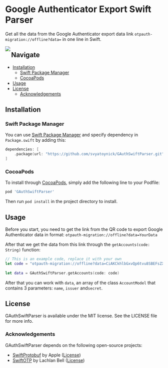 # Google Authenticator Export Swift Parser

Get all the data from the Google Authenticator export data link `otpauth-migration://offline?data=` in one line in Swift.

<img align="left" src="https://github.com/svyatoynick/GAuthSwiftParser/blob/main/Assets/preview.png"/></div>



## Navigate

- [Installation](#installation)
    - [Swift Package Manager](#swift-package-manager)
    - [CocoaPods](#cocoapods)
- [Usage](#usage)
- [License](#license)
    - [Acknowledgements](#acknowledgements)

## Installation

### Swift Package Manager
You can use [Swift Package Manager](https://swift.org/package-manager/) and specify dependency in `Package.swift` by adding this:

```swift
dependencies: [
    .package(url: "https://github.com/svyatoynick/GAuthSwiftParser.git", .upToNextMinor(from: "1.0.0"))
]
```

### CocoaPods
To install through [CocoaPods](http://cocoapods.org), simply add the following line to your Podfile:

```ruby
pod 'GAuthSwiftParser'
```
Then run `pod install` in the project directory to install.

## Usage

Before you start, you need to get the link from the QR code to export Google Authenticator data in format: `otpauth-migration://offline?data=YourData` 

After that we get the data from this link through the `getAccounts(code: String)` function:

```swift
// This is an example code, replace it with your own
let code = "otpauth-migration://offline?data=CiAKCkhlbGxvQp6tvu8SBEFsZXgaBkFtYXpvbiABKAEwAgogCgocIRIITUedUv2HEgRNYXJ5GgZHb29nbGUgASgBMAIKHwoKGekSCE1H3VL9hxIFRGFyeWEaBExvdmUgASgBMAIQARgBIAA%3D"
        
let data = GAuthSwiftParser.getAccounts(code: code)
```

After that you can work with `data`, an array of the class `AccountModel` that contains 3 parameters: `name`, `issuer` and`secret`.

## License 
GAuthSwiftParser is available under the MIT license. See the LICENSE file for more info.

### Acknowledgements
GAuthSwiftParser depends on the following open-source projects:

* [SwiftProtobuf](https://github.com/apple/swift-protobuf) by Apple ([License](https://github.com/apple/swift-protobuf/blob/main/LICENSE.txt))
* [SwiftOTP](https://github.com/lachlanbell/SwiftOTP) by Lachlan Bell ([License](https://github.com/lachlanbell/SwiftOTP/blob/master/LICENSE))

